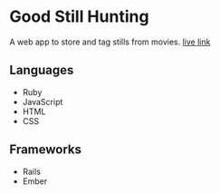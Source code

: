 # Good Still Hunting
  A web app to store and tag stills from movies.
  [live link](http://www.goodstillhunting.com)
  
## Languages
- Ruby
- JavaScript
- HTML
- CSS

## Frameworks
- Rails
- Ember
